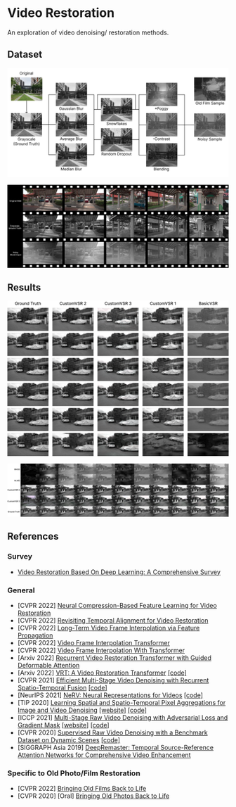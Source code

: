 # Video Restoration

An exploration of video denoising/ restoration methods.

## Dataset

![](assets/pipeline.png)

![](assets/dataset.png)

## Results

![](assets/qualitative.png)

![](assets/rbc.png)

## References

### Survey

-   [Video Restoration Based On Deep Learning: A Comprehensive Survey](https://assets.researchsquare.com/files/rs-1714666/v1_covered.pdf?c=1654524746)

### General

-   [CVPR 2022] [Neural Compression-Based Feature Learning for Video Restoration](https://openaccess.thecvf.com/content/CVPR2022/html/Huang_Neural_Compression-Based_Feature_Learning_for_Video_Restoration_CVPR_2022_paper.html)
-   [CVPR 2022] [Revisiting Temporal Alignment for Video Restoration](https://openaccess.thecvf.com/content/CVPR2022/html/Zhou_Revisiting_Temporal_Alignment_for_Video_Restoration_CVPR_2022_paper.html)
-   [CVPR 2022] [Long-Term Video Frame Interpolation via Feature Propagation](https://openaccess.thecvf.com/content/CVPR2022/html/Argaw_Long-Term_Video_Frame_Interpolation_via_Feature_Propagation_CVPR_2022_paper.html)
-   [CVPR 2022] [Video Frame Interpolation Transformer](https://openaccess.thecvf.com/content/CVPR2022/html/Shi_Video_Frame_Interpolation_Transformer_CVPR_2022_paper.html)
-   [CVPR 2022] [Video Frame Interpolation With Transformer](https://openaccess.thecvf.com/content/CVPR2022/html/Lu_Video_Frame_Interpolation_With_Transformer_CVPR_2022_paper.html)
-   [Arxiv 2022] [Recurrent Video Restoration Transformer with Guided Deformable Attention](https://arxiv.org/abs/2206.02146)
-   [Arxiv 2022] [VRT: A Video Restoration Transformer](https://arxiv.org/abs/2201.12288) [[code]](https://github.com/jingyunliang/vrt)
-   [CVPR 2021] [Efficient Multi-Stage Video Denoising with Recurrent Spatio-Temporal Fusion](https://openaccess.thecvf.com/content/CVPR2021/html/Maggioni_Efficient_Multi-Stage_Video_Denoising_With_Recurrent_Spatio-Temporal_Fusion_CVPR_2021_paper.html) [[code]](https://github.com/Baymax-chen/EMVD)
-   [NeurIPS 2021] [NeRV: Neural Representations for Videos](https://arxiv.org/abs/2110.13903) [[code]](https://github.com/haochen-rye/nerv)
-   [TIP 2020] [Learning Spatial and Spatio-Temporal Pixel Aggregations for Image and Video Denoising](https://arxiv.org/abs/2101.10760) [[website]](https://sites.google.com/view/xiangyuxu/denoise_stpan) [[code]](https://github.com/jojo23333/STPAN)
-   [ICCP 2021] [Multi-Stage Raw Video Denoising with Adversarial Loss and Gradient Mask](https://arxiv.org/abs/2103.02861) [[website]](https://people.engr.tamu.edu/nimak/Papers/ICCP2021_denoising/index.html) [[code]](https://github.com/avinashpaliwal/MaskDnGAN)
-   [CVPR 2020] [Supervised Raw Video Denoising with a Benchmark Dataset on Dynamic Scenes](https://openaccess.thecvf.com/content_CVPR_2020/html/Yue_Supervised_Raw_Video_Denoising_With_a_Benchmark_Dataset_on_Dynamic_CVPR_2020_paper.html) [[code]](https://github.com/cao-cong/RViDeNet)
-   [SIGGRAPH Asia 2019] [DeepRemaster: Temporal Source-Reference Attention Networks for Comprehensive Video Enhancement](http://iizuka.cs.tsukuba.ac.jp/projects/remastering/en/index.html)

### Specific to Old Photo/Film Restoration

-   [CVPR 2022] [Bringing Old Films Back to Life](https://arxiv.org/abs/2203.17276)
-   [CVPR 2020] [Oral] [Bringing Old Photos Back to Life](https://arxiv.org/abs/2004.09484)
